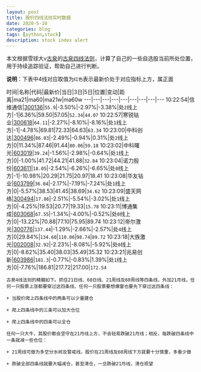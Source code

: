 ```yaml
---
layout: post
title: 股价四线法则实时数据
date: 2020-5-10
categories: blog
tags: [python,stock]
description: stock index alert
---
```



本文根据雪球大v[古泉](https://xueqiu.com/u/7148646888)的[古泉四线法则](https://xueqiu.com/7148646888/130498192)，计算了自己的一些自选股当前所处位置，用于持续追踪验证，帮助自己进行判断。

**说明**：下表中4线对应取值为`红色`表示最新价处于对应指标上方，属正面

时间|名称|代码|最新价|当日|3日|5日|位置|变动|距离|ma21|ma60|ma21w|ma60w
---|---|---|---|---|---|---|---|---
10:22:54|信维通信|[300136](https://xueqiu.com/S/SZ300136)|`55.9`|-3.50%|-2.97%|-3.38%|处`2`线上方|-1|6.36%|59.50|57.05|`52.34`|`44.07`
10:22:57|寒锐钴业|[300618](https://xueqiu.com/S/SZ300618)|`64.11`|-2.27%|-8.10%|-8.16%|处`1`线上方|-1|-4.78%|69.81|72.33|64.63|`63.34`
10:23:00|中科创达|[300496](https://xueqiu.com/S/SZ300496)|`86.03`|-2.49%|-0.94%|0.31%|处`2`线上方|0|11.34%|87.46|91.44|`80.06`|`59.18`
10:23:02|中科曙光|[603019](https://xueqiu.com/S/SH603019)|`39.24`|-1.56%|-2.98%|-0.64%|处`1`线上方|0|-1.00%|41.72|44.21|41.88|`32.84`
10:23:04|诺力股份|[603611](https://xueqiu.com/S/SH603611)|`18.05`|-2.54%|-6.26%|-6.65%|处`0`线上方|-1|-10.98%|20.29|21.75|20.97|18.41
10:23:08|华友钴业|[603799](https://xueqiu.com/S/SH603799)|`36.04`|-2.17%|-7.19%|-7.24%|处`1`线上方|0|-5.57%|38.53|41.45|38.69|`34.62`
10:23:09|盛天网络|[300494](https://xueqiu.com/S/SZ300494)|`17.86`|-2.51%|-5.54%|-3.02%|处`1`线上方|0|-4.25%|19.53|20.77|19.33|`15.78`
10:23:11|博通集成|[603068](https://xueqiu.com/S/SH603068)|`67.55`|-1.34%|-4.00%|-0.52%|处`0`线上方|0|-13.22%|70.88|77.10|75.95|89.74
10:23:12|帝尔激光|[300776](https://xueqiu.com/S/SZ300776)|`137.44`|-1.29%|-2.66%|-2.57%|处`4`线上方|0|29.84%|`134.60`|`110.06`|`98.74`|`89.72`
10:23:18|大族激光|[002008](https://xueqiu.com/S/SZ002008)|`32.92`|-2.23%|-8.08%|-5.92%|处`0`线上方|0|-8.62%|35.40|38.03|35.49|35.32
10:23:21|兆易创新|[603986](https://xueqiu.com/S/SH603986)|`181.3`|-0.77%|-0.83%|1.39%|处`1`线上方|0|-7.76%|186.81|217.72|217.00|`172.54`

```
古泉4线法则的精髓如下。抓住21日线、60日线、21周线及60周线等四条线，外加21月线，任何一只股票上涨都要穿过这四条线，任何一只股票要想爆雷也要先下穿过这四条线：

+ 当股价爬上四条线中的两条可以少量建仓

+ 爬上四条线中的三条可以加大仓位

+ 爬上四条线中的四条可以全仓

任何一只大牛，其股价都会坚守在21月线上方，不会轻易跌破21月线；相反，每跌破四条线中一条就减一些仓位：

+ 21周线可做为多空分水岭及警戒线，股价在21周线及60周线下方就要十分慎重，多看少做

+ 跌破全部四条线就要大幅减仓，甚至清仓，一旦跌破21月线，清仓观望
```